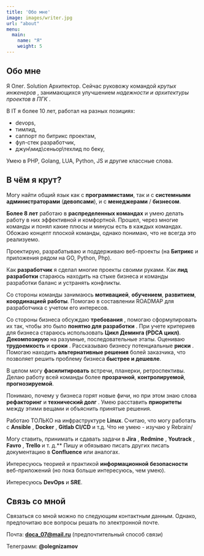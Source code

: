 ```yaml
---
title: 'Обо мне'
image: images/writer.jpg
url: "about"
menu:
  main:
    name: "Я"
    weight: 5
---
```

## Обо мне

Я Олег. Solution Архитектор. Сейчас руковожу командой *крутых инженеров* , занимающихся улучшением  *надежности и архитектуры проектов в ПГК* .

В IT я более 10 лет, работал на разных позициях:

* devops,
* тимлид,
* саппорт по битрикс проектам,
* фул-стек разработчик,
* джун\мид\сеньор\техлид по беку,

Умею в PHP, Golang, LUA, Python, JS и другие классные слова.

## В чём я крут?

Могу найти общий язык как с  **программистами**, так и с **системными администраторами** (**девопсами**), и с **менеджерами** /  **бизнесом**.

**Более 8 лет** работаю в **распределенных командах** и умею делать работу в них эффективной и комфортной. Прошел, через многие команды и понял какие плюсы и минусы есть в каждых командах. Обожаю концепт плоской команды, однако понимаю, что не всегда это реализуемо.

Проектирую, разрабатываю и поддерживаю веб-проекты (на **Битрикс** и приложения рядом на GO, Python, Php).

Как **разработчик** я сделал многие проекты своими руками. Как **лид разработки** стараюсь находить на стыке бизнеса и команды разработки баланс и устранять конфликты.

Со стороны команды занимаюсь  **мотивацией**,  **обучением**,  **развитием**,  **координацией работы**. Помогаю в составлении ROADMAP для разработчика с учетом его интересов.

Со стороны бизнеса обсуждаю  **требования** , помогаю сформулировать их так, чтобы это было  **понятно для разработки** . При учете критериев для бизнеса стараюсь использовать **Цикл Деминга (PDCA цикл)**. **Декомпозирую** на разумные, последовательные этапы. Оцениваю **трудоемкость** и  **сроки** . Рассказываю бизнесу потенциальные **риски** . Помогаю находить **альтернативные решения** болей заказчика, что позволяет решить проблему бизнеса **быстрее и дешевле**.

В целом могу **фасилитировать** встречи, планерки, ретроспективы. Делаю работу всей команды более  **прозрачной**,  **контролируемой**,  **прогнозируемой**.

Понимаю, почему у бизнеса горят новые фичи, но при этом знаю слова **рефакторинг** и  **технический долг** . Умею расставить **приоритеты** между этими вещами и объяснить принятые решения.

Работаю ТОЛЬКО на инфраструктуре **Linux**. Считаю, что  могу работать с  **Ansible** ,  **Docker** ,  **Gitlab CI/CD** и т.д. Что не умею - изучаю у Rebrain/

Могу ставить, принимать и сдавать задачи в  **Jira** ,  **Redmine** ,  **Youtrack** ,  **Favro** , **Trello** и т. д.**
Пишу и обязываю писать других писать документацию в  **Confluence** или аналогах.

Интересуюсь теорией и практикой **информационной безопасности** веб-приложений (но пока больше интересуюсь, чем умею).

Интересуюсь **DevOps** и **SRE**.

## Связь со мной
Связаться со мной можно по следующим контактным данным. Однако, предпочитаю все вопросы решать по электронной почте.

Почта: **doca_07@mail.ru** (предпочтительный способ связи)

Телеграмм: **@olegnizamov**